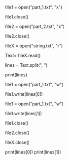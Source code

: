 file1 = open("part_1.txt", "x")

file1.close()

file2 = open("part_2.txt", "x")

file2.close()


fileX = open("string.txt", "r")

Text= fileX.read()

lines = Text.split(", ")

print(lines)



file1 = open("part_1.txt", "w")

file1.write(lines[0])

file1 = open("part_1.txt", "w")

file1.write(lines[1])


file1.close()

file2.close()

fileX.close()

print(lines[0])
print(lines[1])


